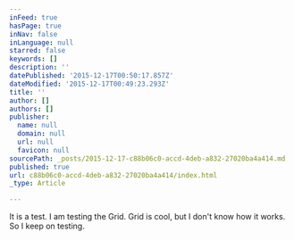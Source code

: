 ```yaml
---
inFeed: true
hasPage: true
inNav: false
inLanguage: null
starred: false
keywords: []
description: ''
datePublished: '2015-12-17T00:50:17.857Z'
dateModified: '2015-12-17T00:49:23.293Z'
title: ''
author: []
authors: []
publisher:
  name: null
  domain: null
  url: null
  favicon: null
sourcePath: _posts/2015-12-17-c88b06c0-accd-4deb-a832-27020ba4a414.md
published: true
url: c88b06c0-accd-4deb-a832-27020ba4a414/index.html
_type: Article

---
```

It is a test. I am testing the Grid. Grid is cool, but I don't know how it works. So I keep on testing.